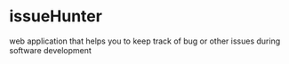 # issueHunter
web application that helps you to keep track of bug or other issues during software development
